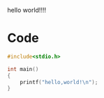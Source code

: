 hello world!!!!

# Code

```cpp
#include<stdio.h>

int main()
{
    printf("hello,world!\n");
}

```
